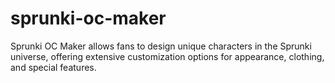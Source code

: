 # sprunki-oc-maker
Sprunki OC Maker allows fans to design unique characters in the Sprunki universe, offering extensive customization options for appearance, clothing, and special features.

